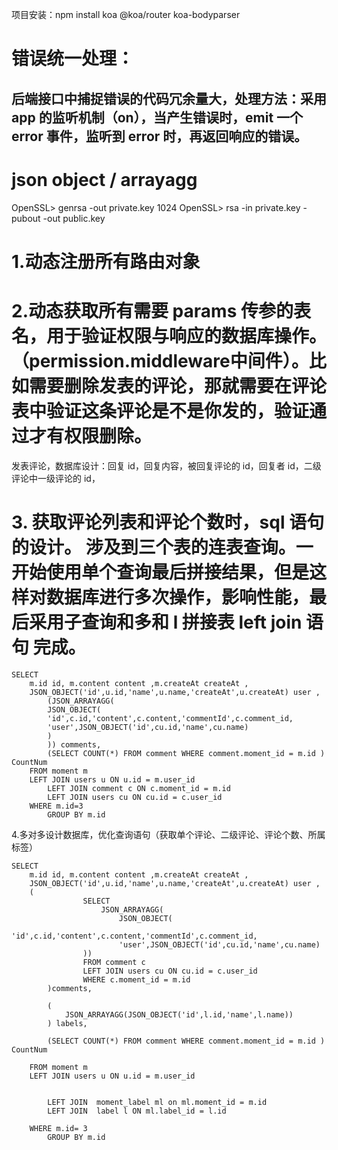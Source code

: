 项目安装：npm install koa @koa/router koa-bodyparser

# 错误统一处理：

## 后端接口中捕捉错误的代码冗余量大，处理方法：采用 app 的监听机制（on），当产生错误时，emit 一个 error 事件，监听到 error 时，再返回响应的错误。

# json object / arrayagg

OpenSSL> genrsa -out private.key 1024
OpenSSL> rsa -in private.key -pubout -out public.key

# 1.动态注册所有路由对象

# 2.动态获取所有需要 params 传参的表名，用于验证权限与响应的数据库操作。（permission.middleware中间件）。比如需要删除发表的评论，那就需要在评论表中验证这条评论是不是你发的，验证通过才有权限删除。

发表评论，数据库设计：回复 id，回复内容，被回复评论的 id，回复者 id，二级评论中一级评论的 id，

# 3. 获取评论列表和评论个数时，sql 语句的设计。 涉及到三个表的连表查询。一开始使用单个查询最后拼接结果，但是这样对数据库进行多次操作，影响性能，最后采用子查询和多和 l 拼接表 left join 语句 完成。


```
SELECT
    m.id id, m.content content ,m.createAt createAt ,
    JSON_OBJECT('id',u.id,'name',u.name,'createAt',u.createAt) user ,
		(JSON_ARRAYAGG(
		JSON_OBJECT(
		'id',c.id,'content',c.content,'commentId',c.comment_id,
		'user',JSON_OBJECT('id',cu.id,'name',cu.name)
		)
		)) comments,
		(SELECT COUNT(*) FROM comment WHERE comment.moment_id = m.id ) CountNum
    FROM moment m
    LEFT JOIN users u ON u.id = m.user_id
		LEFT JOIN comment c ON c.moment_id = m.id
		LEFT JOIN users cu ON cu.id = c.user_id
    WHERE m.id=3
		GROUP BY m.id
```

4.多对多设计数据库，优化查询语句（获取单个评论、二级评论、评论个数、所属标签）

```
SELECT 
    m.id id, m.content content ,m.createAt createAt ,
    JSON_OBJECT('id',u.id,'name',u.name,'createAt',u.createAt) user ,
   	(
				SELECT
					JSON_ARRAYAGG(
						JSON_OBJECT(
						'id',c.id,'content',c.content,'commentId',c.comment_id,
						'user',JSON_OBJECT('id',cu.id,'name',cu.name)
				)) 
				FROM comment c
				LEFT JOIN users cu ON cu.id = c.user_id
				WHERE c.moment_id = m.id
		)comments,

		(
			JSON_ARRAYAGG(JSON_OBJECT('id',l.id,'name',l.name))
		) labels,

		(SELECT COUNT(*) FROM comment WHERE comment.moment_id = m.id ) CountNum

    FROM moment m 
    LEFT JOIN users u ON u.id = m.user_id


		LEFT JOIN  moment_label ml on ml.moment_id = m.id
		LEFT JOIN  label l ON ml.label_id = l.id

    WHERE m.id= 3
		GROUP BY m.id
```
